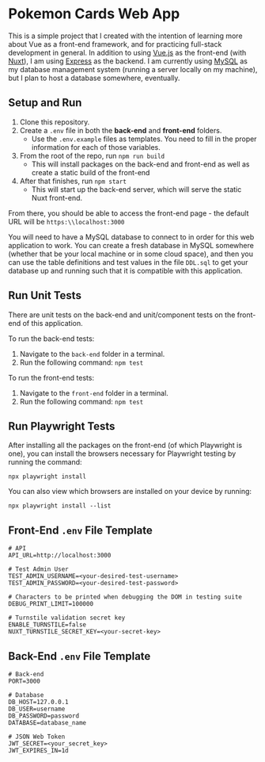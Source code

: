# Pokemon Cards Web App

This is a simple project that I created with the intention of learning more about Vue as a front-end framework, and for practicing full-stack development in general. In addition to using [Vue.js](https://vuejs.org/) as the front-end (with [Nuxt](https://nuxt.com/)),
I am using [Express](https://expressjs.com/) as the backend. I am currently using [MySQL](https://www.mysql.com/) as my database management system (running a server locally on my machine), but I plan to host a database somewhere, eventually.

## Setup and Run

1. Clone this repository.
2. Create a `.env` file in both the **back-end** and **front-end** folders.
    - Use the `.env.example` files as templates. You need to fill in the proper information for each of those variables.
3. From the root of the repo, run `npm run build`
    - This will install packages on the back-end and front-end as well as create a static build of the front-end
4. After that finishes, run `npm start`
    - This will start up the back-end server, which will serve the static Nuxt front-end.

From there, you should be able to access the front-end page - the default URL will be `https:\\localhost:3000`

You will need to have a MySQL database to connect to in order for this web application to work. You can create a fresh database in MySQL somewhere (whether that be your local machine or in some cloud space), and then you can use the table definitions and test values in the file `DDL.sql` to get your database up and running such that it is compatible with this application.

## Run Unit Tests

There are unit tests on the back-end and unit/component tests on the front-end of this application.

To run the back-end tests:

1. Navigate to the `back-end` folder in a terminal.
2. Run the following command: `npm test`

To run the front-end tests:

1. Navigate to the `front-end` folder in a terminal.
2. Run the following command: `npm test`

## Run Playwright Tests

After installing all the packages on the front-end (of which Playwright is one), you can install the browsers necessary for Playwright testing by running the command:

```
npx playwright install
```

You can also view which browsers are installed on your device by running:

```
npx playwright install --list
```

## Front-End `.env` File Template

```
# API
API_URL=http://localhost:3000

# Test Admin User
TEST_ADMIN_USERNAME=<your-desired-test-username>
TEST_ADMIN_PASSWORD=<your-desired-test-password>

# Characters to be printed when debugging the DOM in testing suite
DEBUG_PRINT_LIMIT=100000

# Turnstile validation secret key
ENABLE_TURNSTILE=false
NUXT_TURNSTILE_SECRET_KEY=<your-secret-key>
```

## Back-End `.env` File Template

```
# Back-end
PORT=3000

# Database
DB_HOST=127.0.0.1
DB_USER=username
DB_PASSWORD=password
DATABASE=database_name

# JSON Web Token
JWT_SECRET=<your_secret_key>
JWT_EXPIRES_IN=1d
```
